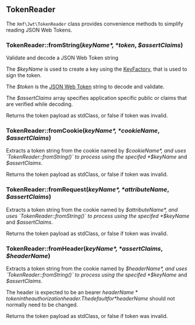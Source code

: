 ## TokenReader

The `Xmf\Jwt\TokenReader` class provides convenience methods to simplify reading JSON Web Tokens.

### TokenReader::fromString(*$keyName*, *$token*, *$assertClaims*)
Validate and decode a JSON Web Token string

The *$keyName* is used to create a key using the [KeyFactory](keyfactory.md), that is used to sign the token.

The *$token* is the [JSON Web Token](jsonwebtoken.md) string to decode and validate.

The *$assertClaims* array specifies application specific public or claims that are verified
while decoding.

Returns the token payload as stdClass, or false if token was invalid.

### TokenReader::fromCookie(*$keyName*, *$cookieName*, *$assertClaims*)

Extracts a token string from the cookie named by *$cookieName*, and uses `TokenReader::fromString()`
to process using the specifed *$keyName* and *$assertClaims*.

Returns the token payload as stdClass, or false if token was invalid.

### TokenReader::fromRequest(*$keyName*, *$attributeName*,  *$assertClaims*)

Extracts a token string from the cookie named by *$attributeName*, and uses `TokenReader::fromString()`
to process using the specifed *$keyName* and *$assertClaims*.

Returns the token payload as stdClass, or false if token was invalid.

### TokenReader::fromHeader(*$keyName*, *$assertClaims*, *$headerName*)
Extracts a token string from the cookie named by *$headerName*, and uses `TokenReader::fromString()`
to process using the specifed *$keyName* and *$assertClaims*.

The header is expected to be an bearer *$headerName*token in the authorization header. The default
for *$headerName* should not normally need to be changed.


Returns the token payload as stdClass, or false if token was invalid.
